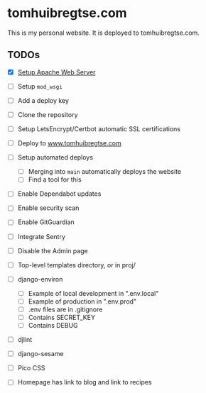 # tomhuibregtse.com
This is my personal website. It is deployed to tomhuibregtse.com.

## TODOs
- [X] [Setup Apache Web Server](https://www.digitalocean.com/community/tutorials/how-to-install-the-apache-web-server-on-debian-11)
- [ ] Setup `mod_wsgi`
- [ ] Add a deploy key
- [ ] Clone the repository
- [ ] Setup LetsEncrypt/Certbot automatic SSL certifications
- [ ] Deploy to www.tomhuibregtse.com
- [ ] Setup automated deploys
  - [ ] Merging into `main` automatically deploys the website
  - [ ] Find a tool for this
- [ ] Enable Dependabot updates
- [ ] Enable security scan
- [ ] Enable GitGuardian
- [ ] Integrate Sentry
- [ ] Disable the Admin page
- [ ] Top-level templates directory, or in proj/
- [ ] django-environ
  - [ ] Example of local development in ".env.local"
  - [ ] Example of production in ".env.prod"
  - [ ] .env files are in .gitignore
  - [ ] Contains SECRET_KEY
  - [ ] Contains DEBUG
- [ ] djlint
- [ ] django-sesame
- [ ] Pico CSS
- [ ] Homepage has link to blog and link to recipes

